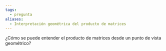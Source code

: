 ```yaml
---
tags:
  - pregunta
aliases:
  - Interpretación geométrica del producto de matrices
---
```

¿Cómo se puede entender el producto de matrices desde un punto de vista geométrico?
